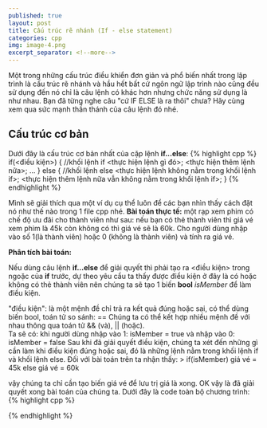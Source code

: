 ```yaml
---
published: true
layout: post
title: Cấu trúc rẽ nhánh (If - else statement)
categories: cpp
img: image-4.png
excerpt_separator: <!--more-->
---
```

Một trong những cấu trúc điều khiển đơn giản và phổ biến nhất trong lập trình là cấu trúc rẽ nhánh và hầu hết bất cứ ngôn ngữ lập trình nào cũng đều sử dụng đến nó chỉ là câu lệnh có khác hơn nhưng chức năng sử dụng là như nhau. Bạn đã từng nghe câu "cứ IF ELSE là ra thôi" chưa? Hãy cùng xem qua sức mạnh thần thánh của câu lệnh đó nhé.
<!--more-->

## Cấu trúc cơ bản
Dưới đây là cấu trúc cơ bản nhất của cặp lệnh **if...else**:
{% highlight cpp %}
  if(<điều kiện>)
  {
      //khối lệnh if
      <thực hiện lệnh gì đó>;
      <thực hiện thêm lệnh nữa>;
      ...
  }
  else
  {
      //khối lệnh else
      <thực hiện lệnh không nằm trong khối lệnh if>;
      <thực hiện thêm lệnh nữa vẫn không nằm trong khối lệnh if>;
  }
{% endhighlight %}

Mình sẽ giải thích qua một ví dụ cụ thể luôn để các bạn nhìn thấy cách đặt nó như thế nào trong 1 file cpp nhé.
**Bài toán thực tế:** một rạp xem phim có chế độ ưu đãi cho thành viên như sau: nếu bạn có thẻ thành viên thì giá vé xem phim là 45k còn không có thì giá vé sẽ là 60k. Cho người dùng nhập vào số 1(là thành viên) hoặc 0 (không là thành viên) và tính ra giá vé.

**Phân tích bài toán:**

Nếu dùng câu lệnh **if...else** để giải quyết thì phải tạo ra <điều kiện> trong ngoặc của **if** trước, dự theo yêu cầu ta thấy được điều kiện ở đây là có hoặc không có thẻ thành viên nên chúng ta sẽ tạo 1 biến **bool** _isMember_ để làm điều kiện.
<div class="alert alert-info">
"điều kiện": là một mệnh đề chỉ trả ra kết quả đúng hoặc sai, có thể dùng biến bool, toán tử so sánh: ==
Chúng ta có thể kết hợp nhiều mệnh đề với nhau thông qua toán tử && (và), || (hoặc).
</div>
Ta sẽ có: khi người dùng nhập vào 1: isMember = true và nhập vào 0: isMember = false
Sau khi đã giải quyết điều kiện, chúng ta xét đến những gì cần làm khi điều kiện đúng hoặc sai, đó là những lệnh nằm trong khối lệnh if và khối lệnh else. Đối với bài toán trên ta nhận thấy:
> if(isMember) giá vé = 45k else giá vé = 60k 

vậy chúng ta chỉ cần tạo biến giá vé để lưu trị giá là xong. OK vậy là đã giải quyết xong bài toán của chúng ta. Dưới đây là code toàn bộ chương trình:
{% highlight cpp %}

{% endhighlight %}
